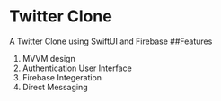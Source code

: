 # Twitter Clone
A Twitter Clone using SwiftUI and Firebase
##Features
1. MVVM design
2. Authentication User Interface
3. Firebase Integeration
4. Direct Messaging
